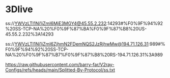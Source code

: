 # 3Dlive




ss://YWVzLTI1Ni1jZmI6MjE3MGY4@45.55.2.232:14293#%F0%9F%94%92%20SS-TCP-NA%20%F0%9F%87%BA%F0%9F%87%B8%20US-45.55.2.232%3A14293


ss://YWVzLTI1Ni1jZmI6ZjhmN2FDemNQS2JzRjhwMw@194.71.126.31:989#%F0%9F%94%92%20SS-TCP-NA%20%F0%9F%87%B7%F0%9F%87%B8%20RS-194.71.126.31%3A989


https://raw.githubusercontent.com/barry-far/V2ray-Configs/refs/heads/main/Splitted-By-Protocol/ss.txt
